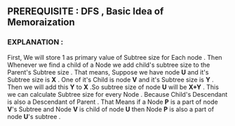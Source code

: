 ## PREREQUISITE : DFS , Basic Idea of Memoraization
### EXPLANATION : 
First, We will store 1 as primary value of Subtree size for Each node . Then Whenever we find a child of a Node we add child's subtree size to the Parent's Subtree size .
That means, Suppose we have node **U** and it's Subtree size is **X** . One of it's Child is node **V** and it's Subtree size is **Y** . Then we will add this **Y** to **X** .So 
subtree size of node **U** will be **X+Y** . This we can calculate Subtree size for every Node . Because Child's Descendant is also a Descendant of Parent . 
That Means if a Node **P** is a part of node **V**'s Subtree and Node **V** is child of node **U** then Node **P** is also a part of node **U**'s subtree .  
